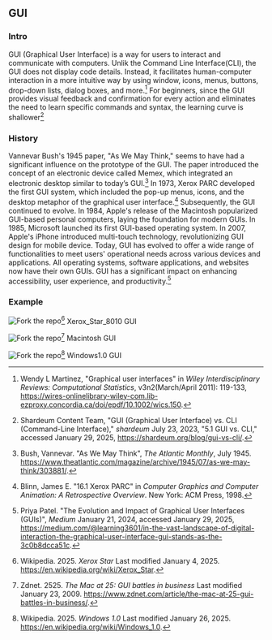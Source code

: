 ## GUI

### Intro
GUI (Graphical User Interface) is a way for users to interact and communicate with computers. Unlik the Command Line Interface(CLI), the GUI does not display code details. Instead, it facilitates human-computer interaction in a more intuitive way by using window, icons, menus, buttons, drop-down lists, dialog boxes, and more.[^Wendy11Graphcal] For beginners, since the GUI provides visual feedback and confirmation for every action and eliminates the need to learn specific commands and syntax, the learning curve is shallower[^Shardeum23What]

### History
Vannevar Bush's 1945 paper, "As We May Think," seems to have had a significant influence on the prototype of the GUI. The paper introduced the concept of an electronic device called Memex, which integrated an electronic desktop similar to today’s GUI.[^Vannevar45As] In 1973, Xerox PARC developed the first GUI system, which included the pop-up menus, icons, and the desktop metaphor of the graphical user interface.[^Wayne98Computer] Subsequently, the GUI continued to evolve. In 1984, Apple's release of the Macintosh popularized GUI-based personal computers, laying the foundation for modern GUIs. In 1985, Microsoft launched its first GUI-based operating system. In 2007, Apple's iPhone introduced multi-touch technology, revolutionizing GUI design for mobile device.
Today, GUI has evolved to offer a wide range of functionalities to meet users' operational needs across various devices and applications. All operating systems, software applications, and websites now have their own GUIs. GUI has a significant impact on enhancing accessibility, user experience, and productivity.[^priya24Evolution]

### Example 
![Fork the repo](../images/GUI_Xerox_Star_8010.jpg)[^XeroxWiki74]
Xerox_Star_8010 GUI

![Fork the repo](../images/GUI_Macintosh.jpg)[^MacintoshZednet84]
Macintosh GUI

![Fork the repo](../images/GUI_Windows1.0.png)[^WindowWiki85]
Windows1.0 GUI



[^Wendy11Graphcal]: Wendy L Martinez, "Graphical user interfaces" in *Wiley Interdisciplinary Reviews: Computational Statistics*, v3n2(March/April 2011): 119-133, https://wires-onlinelibrary-wiley-com.lib-ezproxy.concordia.ca/doi/epdf/10.1002/wics.150.

[^Shardeum23What]: Shardeum Content Team, "GUI (Graphical User Interface) vs. CLI (Command-Line Interface)," *shardeum* July 23, 2023, "5.1 GUI vs. CLI," accessed January 29, 2025, https://shardeum.org/blog/gui-vs-cli/.

[^Vannevar45As]: Bush, Vannevar. "As We May Think", *The Atlantic Monthly*, July 1945. https://www.theatlantic.com/magazine/archive/1945/07/as-we-may-think/303881/.

[^Wayne98Computer]: Blinn, James E. "16.1 Xerox PARC" in *Computer Graphics and Computer Animation: A Retrospective Overview*. New York: ACM Press, 1998. 

[^priya24Evolution]: Priya Patel. "The Evolution and Impact of Graphical User Interfaces (GUIs)", *Medium* January 21, 2024, accessed January 29, 2025, https://medium.com/@learning3601/in-the-vast-landscape-of-digital-interaction-the-graphical-user-interface-gui-stands-as-the-3c0b8dcca51c.

[^XeroxWiki74]:Wikipedia. 2025. *Xerox Star* Last modified January 4, 2025. https://en.wikipedia.org/wiki/Xerox_Star.

[^MacintoshZednet84]:Zdnet. 2525. *The Mac at 25: GUI battles in business* Last modified January 23, 2009. https://www.zdnet.com/article/the-mac-at-25-gui-battles-in-business/.

[^WindowWiki85]: Wikipedia. 2025. *Windows 1.0* Last modified January 26, 2025. https://en.wikipedia.org/wiki/Windows_1.0.